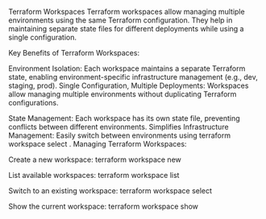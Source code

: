 Terraform Workspaces
Terraform workspaces allow managing multiple environments using the same Terraform configuration. They help in maintaining separate state files for different deployments while using a single configuration.

Key Benefits of Terraform Workspaces:

Environment Isolation: Each workspace maintains a separate Terraform state, enabling environment-specific infrastructure management (e.g., dev, staging, prod).
Single Configuration, Multiple Deployments: Workspaces allow managing multiple environments without duplicating Terraform configurations.

State Management: Each workspace has its own state file, preventing conflicts between different environments.
Simplifies Infrastructure Management: Easily switch between environments using terraform workspace select <workspace-name>.
Managing Terraform Workspaces:

Create a new workspace:
terraform workspace new <workspace-name>

List available workspaces:
terraform workspace list

Switch to an existing workspace:
terraform workspace select <workspace-name>

Show the current workspace:
terraform workspace show
